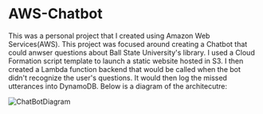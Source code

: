# AWS-Chatbot
This was a personal project that I created using Amazon Web Services(AWS). This project was focused around creating a Chatbot that could anwser questions about Ball State University's library. I used a Cloud Formation script template to launch a static website hosted in S3. I then created a Lambda function backend that would be called when the bot didn't recognize the user's questions. It would then log the missed utterances into DynamoDB. Below is a diagram of the architecutre: 


![ChatBotDiagram](https://github.com/nolan-meyer1/AWS-Chatbot/assets/145584308/a3d396ff-fbe2-4988-a05a-6c804524e53c)
